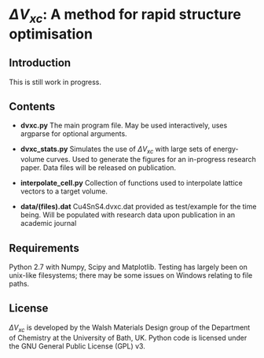 # $\Delta V_{xc}$: A method for rapid structure optimisation #

## Introduction ##

This is still work in progress.

## Contents ##

* **dvxc.py** The main program file. May be used interactively, uses argparse for optional arguments.

* **dvxc_stats.py** Simulates the use of $\Delta V_{xc}$ with large sets of energy-volume curves.
  Used to generate the figures for an in-progress research paper. Data files will be released on publication.

* **interpolate_cell.py** Collection of functions used to interpolate lattice vectors to a target volume.

* **data/(files).dat** Cu4SnS4.dvxc.dat provided as test/example for the time being. Will be populated with research data upon publication in an academic journal

## Requirements ##

Python 2.7 with Numpy, Scipy and Matplotlib.
Testing has largely been on unix-like filesystems; there may be some issues on Windows relating to file paths.

## License ##

$\Delta V_{xc}$ is developed by the Walsh Materials Design group of the Department of Chemistry at the University of Bath, UK. Python code is licensed under the GNU General Public License (GPL) v3.
